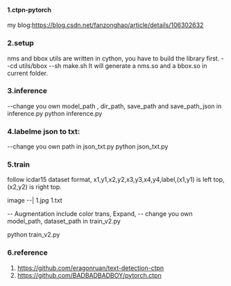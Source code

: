 #### 1.ctpn-pytorch

my blog:https://blog.csdn.net/fanzonghao/article/details/106302632

### 2.setup

nms and bbox utils are written in cython, you have to build the library first.
--cd utils/bbox
--sh make.sh
It will generate a nms.so and a bbox.so in current folder.

### 3.inference

--change you own model_path , dir_path, save_path and save_path_json in inference.py
python inference.py

### 4.labelme json to txt:

--change you own path in json_txt.py
python json_txt.py

### 5.train

follow icdar15 dataset format, x1,y1,x2,y2,x3,y3,x4,y4,label,(x1,y1) is left top,(x2,y2) is right top.

image
--|
    1.jpg
    1.txt   

-- Augmentation include color trans, Expand, 
-- change you own model_path, dataset_path in train_v2.py

python train_v2.py

### 6.reference

  1. https://github.com/eragonruan/text-detection-ctpn
  2. https://github.com/BADBADBADBOY/pytorch.ctpn

